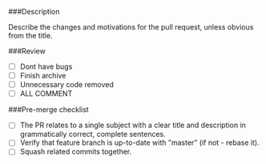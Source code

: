 ###Description

Describe the changes and motivations for the pull request, unless obvious from the title.

###Review

-[ ] Dont have bugs
-[ ] Finish archive
-[ ] Unnecessary code removed
-[ ] ALL COMMENT

###Pre-merge checklist

-[ ] The PR relates to a single subject with a clear title and description in grammatically correct, complete sentences.
-[ ] Verify that feature branch is up-to-date with "master" (if not - rebase it).
-[ ] Squash related commits together.
